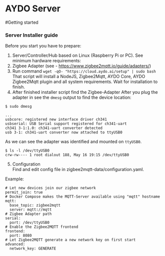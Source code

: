 # AYDO Server

#Getting started

### Server Installer guide

Before you start you have to prepare:
1. Server/Controller/Hub based on Linux (Raspberry Pi or PC). See minimum hardware requirements:
2. Zigbee Adapter (see - https://www.zigbee2mqtt.io/guide/adapters/)
3. Run command 
`wget -qO- "https://cloud.aydo.ai/setup" | sudo bash`
That script will install a NodeJS, Zigbee2Mqtt, AYDO Core, AYDO Zigbee2Mqtt plugin and all system requirements. 
Wait for installation to finish.
4. After finished installer script find the Zigbee-Adapter
After you plug the adapter in see the `dmesg` output to find the device location:
```
$ sudo dmesg

...
usbcore: registered new interface driver ch341
usbserial: USB Serial support registered for ch341-uart
ch341 3-1:1.0: ch341-uart converter detected
usb 3-1: ch341-uart converter now attached to ttyUSB0
```
As we can see the adapter was identified and mounted on `ttyUSB0`.

```
$ ls -l /dev/ttyUSB0
crw-rw---- 1 root dialout 188, May 16 19:15 /dev/ttyUSB0
```
5. Configuration  
Find and edit config file in zigbee2mqtt-data/configuration.yaml.

Example:
```
# Let new devices join our zigbee network
permit_join: true
# Docker Compose makes the MQTT-Server available using "mqtt" hostname
mqtt:
  base_topic: zigbee2mqtt
  server: mqtt://mqtt
# Zigbee Adapter path
serial:
  port: /dev/ttyUSB0
# Enable the Zigbee2MQTT frontend
frontend:
  port: 8080
# Let Zigbee2MQTT generate a new network key on first start
advanced:
  network_key: GENERATE
```
